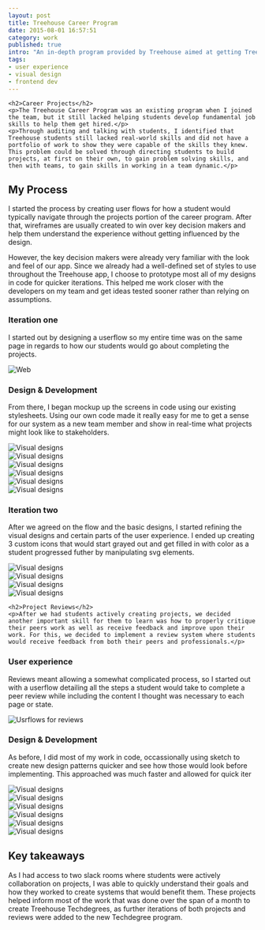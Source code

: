 ```yaml
---
layout: post
title: Treehouse Career Program
date: 2015-08-01 16:57:51
category: work
published: true
intro: "An in-depth program provided by Treehouse aimed at getting Treehouse students the skills they needed to land jobs in the tech industry."
tags:
- user experience
- visual design
- frontend dev
---
```


<div class="content--post">

	<h2>Career Projects</h2>
	<p>The Treehouse Career Program was an existing program when I joined the team, but it still lacked helping students develop fundamental job skills to help them get hired.</p>
	<p>Through auditing and talking with students, I identified that Treehouse students still lacked real-world skills and did not have a portfolio of work to show they were capable of the skills they knew. This problem could be solved through directing students to build projects, at first on their own, to gain problem solving skills, and then with teams, to gain skills in working in a team dynamic.</p>
</div>

<div class="content--post">
	<h2>My Process</h2>
	<p>I started the process by creating user flows for how a student would typically navigate through the projects portion of the career program. After that, wireframes are usually created to win over key decision makers and help them understand the experience without getting influenced by the design.</p>
	<p>However, the key decision makers were already very familiar with the look and feel of our app. Since we already had a well-defined set of styles to use throughout the Treehouse app, I choose to prototype most all of my designs in code for quicker iterations. This helped me work closer with the developers on my team and get ideas tested sooner rather than relying on assumptions.</p>
</div>

<div class="content--post">
	<h3>Iteration one</h3>
	<p>I started out by designing a userflow so my entire time was on the same page in regards to how our students would go about completing the projects.</p>
</div>

<div class="grid">
	<div class="grid__item">
		<img src="{{ site.baseurl }}/assets/img/career-program/image2.jpg" alt="Web">
	</div>
</div>

<div class="content--post">
	<h3>Design &amp; Development</h3>
	<p>From there, I began mockup up the screens in code using our existing stylesheets. Using our own code made it really easy for me to get a sense for our system as a new team member and show in real-time what projects might look like to stakeholders.</p>
</div>

<div class="grid">
	<div class="grid__item grid__item--half">
		<img src="{{ site.baseurl }}/assets/img/career-program/image3.jpg" alt="Visual designs">
		<br>
		<img src="{{ site.baseurl }}/assets/img/career-program/image6.jpg" alt="Visual designs">
		<br>
		<img src="{{ site.baseurl }}/assets/img/career-program/image7.jpg" alt="Visual designs">
	</div>
	<div class="grid__item grid__item--half">
		<img src="{{ site.baseurl }}/assets/img/career-program/image4.png" alt="Visual designs">
		<br>
		<img src="{{ site.baseurl }}/assets/img/career-program/image5.jpg" alt="Visual designs">
		<br>
		<img src="{{ site.baseurl }}/assets/img/career-program/image8.jpg" alt="Visual designs">
	</div>
</div>

<div class="content--post">
	<h3>Iteration two</h3>
	<p>After we agreed on the flow and the basic designs, I started refining the visual designs and certain parts of the user experience. I ended up creating 3 custom icons that would start grayed out and get filled in with color as a student progressed futher by manipulating svg elements.</p>
</div>

<div class="grid">
	<div class="grid__item grid__item--half">
		<img src="{{ site.baseurl }}/assets/img/career-program/image9.jpg" alt="Visual designs">
		<br>
		<img src="{{ site.baseurl }}/assets/img/career-program/image10.jpg" alt="Visual designs">
	</div>
	<div class="grid__item grid__item--half">
		<img src="{{ site.baseurl }}/assets/img/career-program/image12.jpg" alt="Visual designs">
		<br>
		<img src="{{ site.baseurl }}/assets/img/career-program/image13.jpg" alt="Visual designs">
	</div>
</div>

<div class="content--post">

	<h2>Project Reviews</h2>
	<p>After we had students actively creating projects, we decided another important skill for them to learn was how to properly critique their peers work as well as receive feedback and improve upon their work. For this, we decided to implement a review system where students would receive feedback from both their peers and professionals.</p>

</div>

<div class="content--post">
	<h3>User experience</h3>
	<p>Reviews meant allowing a somewhat complicated process, so I started out with a userflow detailing all the steps a student would take to complete a peer review while including the content I thought was necessary to each page or state.</p>
</div>
<div class="grid">
	<div class="grid__item">
		<img src="{{ site.baseurl }}/assets/img/career-program/image14.jpg" alt="Usrflows for reviews">
	</div>
</div>
<div class="content--post">
	<h3>Design &amp; Development</h3>
	<p>As before, I did most of my work in code, occassionally using sketch to create new design patterns quicker and see how those would look before implementing. This approached was much faster and allowed for quick iter</p>
</div>
<div class="grid">
	<div class="grid__item grid__item--half">
		<img src="{{ site.baseurl }}/assets/img/career-program/image15.jpg" alt="Visual designs">
		<br>
		<img src="{{ site.baseurl }}/assets/img/career-program/image16.jpg" alt="Visual designs">
		<br>
		<img src="{{ site.baseurl }}/assets/img/career-program/image17.jpg" alt="Visual designs">
	</div>
	<div class="grid__item grid__item--half">
		<img src="{{ site.baseurl }}/assets/img/career-program/image18.jpg" alt="Visual designs">
		<br>
		<img src="{{ site.baseurl }}/assets/img/career-program/image19.jpg" alt="Visual designs">
		<br>
		<img src="{{ site.baseurl }}/assets/img/career-program/image20.jpg" alt="Visual designs">
	</div>
</div>
<div class="content--post">
	<h2>Key takeaways</h2>
	<p>As I had access to two slack rooms where students were actively collaboration on projects, I was able to quickly understand their goals and how they worked to create systems that would benefit them. These projects helped inform most of the work that was done over the span of a month to create Treehouse Techdegrees, as further iterations of both projects and reviews were added to the new Techdegree program.</p>
</div>